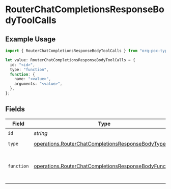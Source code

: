 # RouterChatCompletionsResponseBodyToolCalls

## Example Usage

```typescript
import { RouterChatCompletionsResponseBodyToolCalls } from "orq-poc-typescript2/models/operations";

let value: RouterChatCompletionsResponseBodyToolCalls = {
  id: "<id>",
  type: "function",
  function: {
    name: "<value>",
    arguments: "<value>",
  },
};
```

## Fields

| Field                                                                                                                        | Type                                                                                                                         | Required                                                                                                                     | Description                                                                                                                  |
| ---------------------------------------------------------------------------------------------------------------------------- | ---------------------------------------------------------------------------------------------------------------------------- | ---------------------------------------------------------------------------------------------------------------------------- | ---------------------------------------------------------------------------------------------------------------------------- |
| `id`                                                                                                                         | *string*                                                                                                                     | :heavy_check_mark:                                                                                                           | N/A                                                                                                                          |
| `type`                                                                                                                       | [operations.RouterChatCompletionsResponseBodyType](../../models/operations/routerchatcompletionsresponsebodytype.md)         | :heavy_check_mark:                                                                                                           | N/A                                                                                                                          |
| `function`                                                                                                                   | [operations.RouterChatCompletionsResponseBodyFunction](../../models/operations/routerchatcompletionsresponsebodyfunction.md) | :heavy_check_mark:                                                                                                           | The function that the model called.                                                                                          |